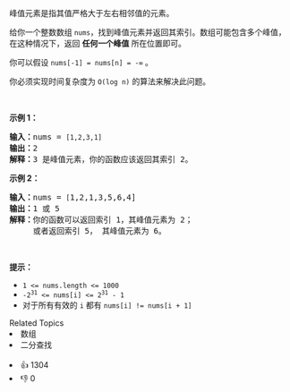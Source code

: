 <p>峰值元素是指其值严格大于左右相邻值的元素。</p>

<p>给你一个整数数组&nbsp;<code>nums</code>，找到峰值元素并返回其索引。数组可能包含多个峰值，在这种情况下，返回 <strong>任何一个峰值</strong> 所在位置即可。</p>

<p>你可以假设&nbsp;<code>nums[-1] = nums[n] = -∞</code> 。</p>

<p>你必须实现时间复杂度为 <code>O(log n)</code><em> </em>的算法来解决此问题。</p>

<p>&nbsp;</p>

<p><strong>示例 1：</strong></p>

<pre>
<strong>输入：</strong>nums = <span><code>[1,2,3,1]</code></span>
<strong>输出：</strong>2
<strong>解释：</strong>3 是峰值元素，你的函数应该返回其索引 2。</pre>

<p><strong>示例&nbsp;2：</strong></p>

<pre>
<strong>输入：</strong>nums = <span><code>[</code></span>1,2,1,3,5,6,4]
<strong>输出：</strong>1 或 5 
<strong>解释：</strong>你的函数可以返回索引 1，其峰值元素为 2；
&nbsp;    或者返回索引 5， 其峰值元素为 6。
</pre>

<p>&nbsp;</p>

<p><strong>提示：</strong></p>

<ul> 
 <li><code>1 &lt;= nums.length &lt;= 1000</code></li> 
 <li><code>-2<sup>31</sup> &lt;= nums[i] &lt;= 2<sup>31</sup> - 1</code></li> 
 <li>对于所有有效的 <code>i</code> 都有 <code>nums[i] != nums[i + 1]</code></li> 
</ul>

<div><div>Related Topics</div><div><li>数组</li><li>二分查找</li></div></div><br><div><li>👍 1304</li><li>👎 0</li></div>